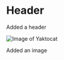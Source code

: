# Header

Added a header

![Image of Yaktocat](https://octodex.github.com/images/yaktocat.png)

Added an image
